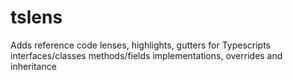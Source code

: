 # tslens
Adds reference code lenses, highlights, gutters for Typescripts interfaces/classes methods/fields implementations, overrides and inheritance
